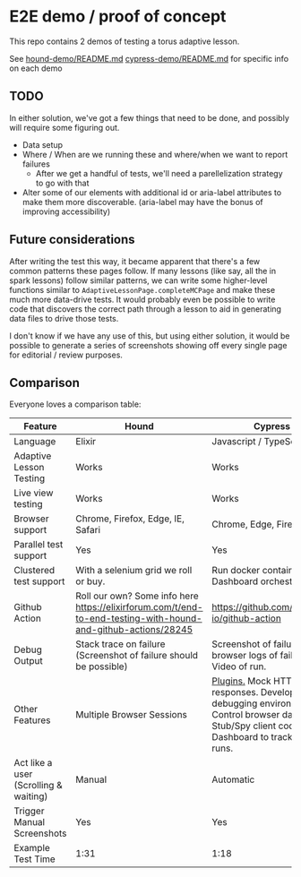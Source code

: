 # E2E demo / proof of concept

This repo contains 2 demos of testing a torus adaptive lesson.

See
[hound-demo/README.md](hound-demo/README.md)
[cypress-demo/README.md](cypress-demo/README.md)
for specific info on each demo

## TODO

In either solution, we've got a few things that need to be done, and possibly will require some figuring out.

- Data setup
- Where / When are we running these and where/when we want to report failures
  - After we get a handful of tests, we'll need a parellelization strategy to go with that
- Alter some of our elements with additional id or aria-label attributes to make them more discoverable. (aria-label may have the bonus of improving accessibility)

## Future considerations

After writing the test this way, it became apparent that there's a few common patterns these pages follow. If many lessons (like say, all the in spark lessons) follow
similar patterns, we can write some higher-level functions similar to `AdaptiveLessonPage.completeMCPage` and make these much more data-drive tests. It would probably
even be possible to write code that discovers the correct path through a lesson to aid in generating data files to drive those tests.

I don't know if we have any use of this, but using either solution, it would be possible to generate a series of screenshots showing off every single page for editorial /
review purposes.

## Comparison

Everyone loves a comparison table:

| Feature                               | Hound                                                                                                         | Cypress                                                                                                                                                                                        |
| ------------------------------------- | ------------------------------------------------------------------------------------------------------------- | ---------------------------------------------------------------------------------------------------------------------------------------------------------------------------------------------- |
| Language                              | Elixir                                                                                                        | Javascript / TypeScript                                                                                                                                                                        |
| Adaptive Lesson Testing               | Works                                                                                                         | Works                                                                                                                                                                                          |
| Live view testing                     | Works                                                                                                         | Works                                                                                                                                                                                          |
| Browser support                       | Chrome, Firefox, Edge, IE, Safari                                                                             | Chrome, Edge, Firefox                                                                                                                                                                          |
| Parallel test support                 | Yes                                                                                                           | Yes                                                                                                                                                                                            |
| Clustered test support                | With a selenium grid we roll or buy.                                                                          | Run docker containers w/ Dashboard orchestration                                                                                                                                               |
| Github Action                         | Roll our own? Some info here https://elixirforum.com/t/end-to-end-testing-with-hound-and-github-actions/28245 | https://github.com/cypress-io/github-action                                                                                                                                                    |
| Debug Output                          | Stack trace on failure (Screenshot of failure should be possible)                                             | Screenshot of failure. Test & browser logs of failures. Video of run.                                                                                                                          |
| Other Features                        | Multiple Browser Sessions                                                                                     | [Plugins.](https://docs.cypress.io/plugins/directory) Mock HTTP responses. Development / debugging environment. Control browser date/time. Stub/Spy client code. Dashboard to track test runs. |
| Act like a user (Scrolling & waiting) | Manual                                                                                                        | Automatic                                                                                                                                                                                      |
| Trigger Manual Screenshots            | Yes                                                                                                           | Yes                                                                                                                                                                                            |
| Example Test Time                     | 1:31                                                                                                          | 1:18                                                                                                                                                                                           |
